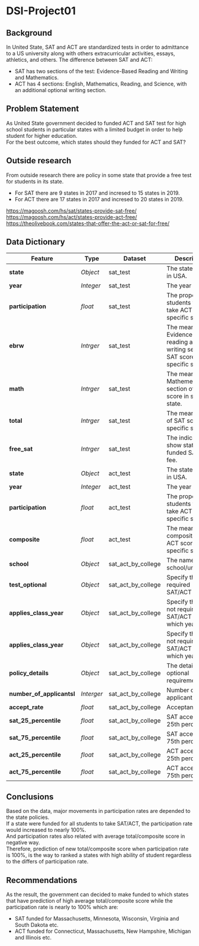 # DSI-Project01

## Background
In United State, SAT and ACT are standardized tests in order to admittance to a US university along with others extracurricular activities, essays, athletics, and others.
The difference between SAT and ACT:
* SAT has two sections of the test: Evidence-Based Reading and Writing and Mathematics.
* ACT has 4 sections: English, Mathematics, Reading, and Science, with an additional optional writing section.

## Problem Statement
As United State government decided to funded ACT and SAT test for high school students in particular states with a limited budget in order to help student for higher education.  
For the best outcome, which states should they funded for ACT and SAT?

## Outside research
From outside research there are policy in some state that provide a free test for students in its state.

* For SAT there are 9 states in 2017 and incresed to 15 states in 2019.
* For ACT there are 17 states in 2017 and incresed to 20 states in 2019.


https://magoosh.com/hs/sat/states-provide-sat-free/  
https://magoosh.com/hs/act/states-provide-act-free/  
https://theolivebook.com/states-that-offer-the-act-or-sat-for-free/

## Data Dictionary
|Feature|Type|Dataset|Description|
|---|---|---|---|
|**state**|*Object*|sat_test|The state name in USA.|
|**year**|*Integer*|sat_test|The year of test.|
|**participation**|*float*|sat_test|The propotion of students who take ACT in specific state.|
|**ebrw**|*Intrger*|sat_test|The mean of Evidence-based reading and writing section of SAT score in specific state.|
|**math**|*Intrger*|sat_test|The mean of Mathemetics section of SAT score in specific state.|
|**total**|*Intrger*|sat_test|The mean of total of SAT score in specific state.|
|**free_sat**|*Intrger*|sat_test|The indicator show state funded SAT test fee.|
|**state**|*Object*|act_test|The state name in USA.|
|**year**|*Integer*|act_test|The year of test.|
|**participation**|*float*|act_test|The propotion of students who take ACT in specific state.|
|**composite**|*float*|act_test|The mean of composite of ACT score in specific state.|
|**school**|*Object*|sat_act_by_college|The name of school/university.|
|**test_optional**|*Object*|sat_act_by_college|Specify that its required SAT/ACT or not.|
|**applies_class_year**|*Object*|sat_act_by_college|Specify that its not required SAT/ACT in which year.|
|**applies_class_year**|*Object*|sat_act_by_college|Specify that its not required SAT/ACT in which year.|
|**policy_details**|*Object*|sat_act_by_college|The details of optional requirement.|
|**number_of_applicantsl**|*Interger*|sat_act_by_college|Number of applicant.|
|**accept_rate**|*float*|sat_act_by_college|Acceptance rate.|
|**sat_25_percentile**|*float*|sat_act_by_college|SAT accept at 25th percentile.|
|**sat_75_percentile**|*float*|sat_act_by_college|SAT accept at 75th percentile.|
|**act_25_percentile**|*float*|sat_act_by_college|ACT accept at 25th percentile.|
|**act_75_percentile**|*float*|sat_act_by_college|ACT accept at 75th percentile.|

## Conclusions
Based on the data, major movements in participation rates are depended to the state policies.  
If a state were funded for all students to take SAT/ACT, the participation rate would increased to nearly 100%.  
And participation rates also related with average total/composite score in negative way.  
Therefore, prediction of new total/composite score when participation rate is 100%, is the way to ranked a states with high ability of student regardless to the differs of participation rate.

## Recommendations
As the result,  the government can decided to make funded to which states that have prediction of high average total/composite score while the participation rate is nearly to 100% which are:
* SAT funded for Massachusetts, Minnesota, Wisconsin, Virginia and South Dakota etc.
* ACT funded for Connecticut, Massachusetts, New Hampshire, Michigan and Illinois etc.
